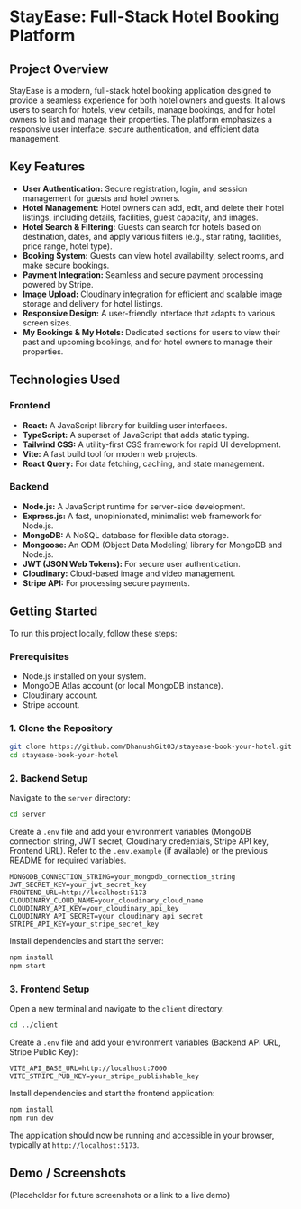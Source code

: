 # StayEase: Full-Stack Hotel Booking Platform

## Project Overview

StayEase is a modern, full-stack hotel booking application designed to provide a seamless experience for both hotel owners and guests. It allows users to search for hotels, view details, manage bookings, and for hotel owners to list and manage their properties. The platform emphasizes a responsive user interface, secure authentication, and efficient data management.

## Key Features

- **User Authentication:** Secure registration, login, and session management for guests and hotel owners.
- **Hotel Management:** Hotel owners can add, edit, and delete their hotel listings, including details, facilities, guest capacity, and images.
- **Hotel Search & Filtering:** Guests can search for hotels based on destination, dates, and apply various filters (e.g., star rating, facilities, price range, hotel type).
- **Booking System:** Guests can view hotel availability, select rooms, and make secure bookings.
- **Payment Integration:** Seamless and secure payment processing powered by Stripe.
- **Image Upload:** Cloudinary integration for efficient and scalable image storage and delivery for hotel listings.
- **Responsive Design:** A user-friendly interface that adapts to various screen sizes.
- **My Bookings & My Hotels:** Dedicated sections for users to view their past and upcoming bookings, and for hotel owners to manage their properties.

## Technologies Used

### Frontend

- **React:** A JavaScript library for building user interfaces.
- **TypeScript:** A superset of JavaScript that adds static typing.
- **Tailwind CSS:** A utility-first CSS framework for rapid UI development.
- **Vite:** A fast build tool for modern web projects.
- **React Query:** For data fetching, caching, and state management.

### Backend

- **Node.js:** A JavaScript runtime for server-side development.
- **Express.js:** A fast, unopinionated, minimalist web framework for Node.js.
- **MongoDB:** A NoSQL database for flexible data storage.
- **Mongoose:** An ODM (Object Data Modeling) library for MongoDB and Node.js.
- **JWT (JSON Web Tokens):** For secure user authentication.
- **Cloudinary:** Cloud-based image and video management.
- **Stripe API:** For processing secure payments.

## Getting Started

To run this project locally, follow these steps:

### Prerequisites

- Node.js installed on your system.
- MongoDB Atlas account (or local MongoDB instance).
- Cloudinary account.
- Stripe account.

### 1. Clone the Repository

```bash
git clone https://github.com/DhanushGit03/stayease-book-your-hotel.git
cd stayease-book-your-hotel
```

### 2. Backend Setup

Navigate to the `server` directory:

```bash
cd server
```

Create a `.env` file and add your environment variables (MongoDB connection string, JWT secret, Cloudinary credentials, Stripe API key, Frontend URL). Refer to the `.env.example` (if available) or the previous README for required variables.

```
MONGODB_CONNECTION_STRING=your_mongodb_connection_string
JWT_SECRET_KEY=your_jwt_secret_key
FRONTEND_URL=http://localhost:5173
CLOUDINARY_CLOUD_NAME=your_cloudinary_cloud_name
CLOUDINARY_API_KEY=your_cloudinary_api_key
CLOUDINARY_API_SECRET=your_cloudinary_api_secret
STRIPE_API_KEY=your_stripe_secret_key
```

Install dependencies and start the server:

```bash
npm install
npm start
```

### 3. Frontend Setup

Open a new terminal and navigate to the `client` directory:

```bash
cd ../client
```

Create a `.env` file and add your environment variables (Backend API URL, Stripe Public Key):

```
VITE_API_BASE_URL=http://localhost:7000
VITE_STRIPE_PUB_KEY=your_stripe_publishable_key
```

Install dependencies and start the frontend application:

```bash
npm install
npm run dev
```

The application should now be running and accessible in your browser, typically at `http://localhost:5173`.

## Demo / Screenshots

(Placeholder for future screenshots or a link to a live demo)
